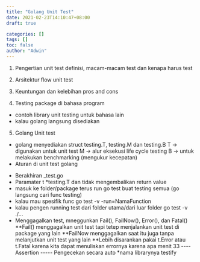 ```yaml
---
title: "Golang Unit Test"
date: 2021-02-23T14:10:47+08:00
draft: true

categories: []
tags: []
toc: false
author: "Adwin"
---
```

1. Pengertian unit test
definisi, macam-macam test dan kenapa harus test

2. Arsitektur
flow unit test

3. Keuntungan dan kelebihan
pros and cons

4. Testing package di bahasa program
- contoh library unit testing untuk bahasa lain
- kalau golang langsung disediakan

5. Golang Unit test
- golang menyediakan struct testing.T, testing.M dan testing.B
T -> digunakan untuk unit test
M -> alur eksekusi life cycle testing
B -> untuk melakukan benchmarking (mengukur kecepatan)
- Aturan di unit test golang
* Berakhiran _test.go
* Paramater t *testing.T dan tidak mengembalikan return value
* masuk ke folder/package terus run go test buat testing semua (go langsung cari func testing)
* kalau mau spesifik func go test -v -run=NamaFunction
* kalau pengen running test dari folder utama/dari luar folder go test -v ./...
* Menggagalkan test, mneggunkan Fail(), FailNow(), Error(), dan Fatal()
**Fail() menggagalkan unit test tapi tetep menjalankan unit test di package yang lain
**FailNow menggagalkan saat itu juga tanpa melanjutkan unit test yang lain
**Lebih disarankan pakai t.Error atau t.Fatal karena kita dapat menuliskan errornya karena apa
menit 33
---- Assertion -----
Pengecekan secara auto
*nama librarynya testify
